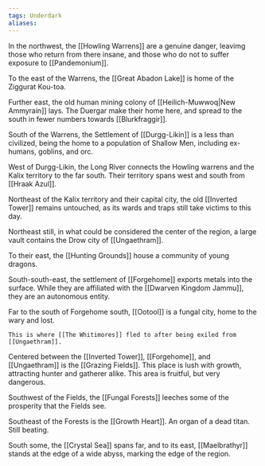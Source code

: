 ```yaml
---
tags: Underdark
aliases:
---
```


In the northwest, the [[Howling Warrens]] are a genuine danger, leavimg those who return from there insane, and those who do not to suffer exposure to [[Pandemonium]].

To the east of the Warrens, the [[Great Abadon Lake]] is home of the Ziggurat Kou-toa.

Further east, the old human mining colony of [[Heilich-Muwwoq|New Ammyrain]] lays. The Duergar make their home here, and spread to the south in fewer numbers towards [[Blurkfraggir]].

South of the Warrens, the Settlement of [[Durgg-Likin]] is a less than civilized, being the home to a population of Shallow Men, including ex- humans, goblins, and orc.

West of Durgg-Likin, the Long River connects the Howling warrens and the Kalix territory to the far south. Their territory spans west and south from [[Hraak Azul]].

Northeast of the Kalix territory and their capital city, the old [[Inverted Tower]] remains untouched, as its wards and traps still take victims to this day.

Northeast still, in what could be considered the center of the region, a large vault contains the Drow city of [[Ungaethram]]. 

To their east, the [[Hunting Grounds]] house a community of young dragons.

South-south-east, the settlement of [[Forgehome]] exports metals into the surface. While they are affiliated with the [[Dwarven Kingdom Jammu]], they are an autonomous entity. 

Far to the south of Forgehome south, [[Ootool]] is a fungal city, home to the wary and lost. 

`This is where [[The Whitimores]] fled to after being exiled from [[Ungaethram]].`

Centered between the [[Inverted Tower]], [[Forgehome]], and [[Ungaethram]] is the [[Grazing Fields]]. This place is lush with growth, attracting hunter and gatherer alike. This area is fruitful, but very dangerous.

Southwest of the Fields, the [[Fungal Forests]] leeches some of the prosperity that the Fields see.

Southeast of the Forests is the [[Growth Heart]]. An organ of a dead titan. Still beating.

South some, the [[Crystal Sea]] spans far, and to its east, [[Maelbrathyr]] stands at the edge of a wide abyss, marking the edge of the region.